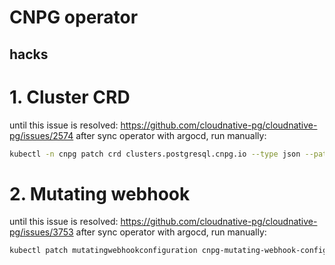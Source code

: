 # CNPG operator

## hacks

# 1. Cluster CRD
until this issue is resolved: https://github.com/cloudnative-pg/cloudnative-pg/issues/2574
after sync operator with argocd, run manually:
```sh
kubectl -n cnpg patch crd clusters.postgresql.cnpg.io --type json --patch-file patches/cluster-crd.patch.yaml
```

# 2. Mutating webhook
until this issue is resolved: https://github.com/cloudnative-pg/cloudnative-pg/issues/3753
after sync operator with argocd, run manually:
```sh
kubectl patch mutatingwebhookconfiguration cnpg-mutating-webhook-configuration --type=json  --patch-file patches/webhook.patch.yaml
```